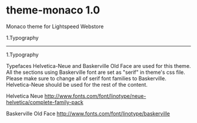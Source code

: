 theme-monaco 1.0
============

Monaco theme for Lightspeed Webstore


1.Typography


---------------------------------------------------------------

1.Typography

Typefaces Helvetica-Neue and Baskerville Old Face are used for this theme.
All the sections using Baskerville font are set as "serif" in theme's css file. 
Please make sure to change all of serif font families to Baskerville. Helvetica-Neue should be used for the rest of the content.


Helvetica Neue
http://www.fonts.com/font/linotype/neue-helvetica/complete-family-pack

Baskerville Old Face
http://www.fonts.com/font/linotype/baskerville


